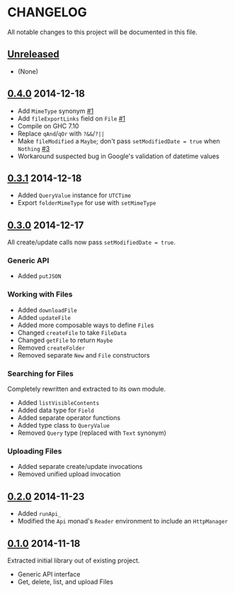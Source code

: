 # CHANGELOG

All notable changes to this project will be documented in this file.

## [Unreleased][]

- (None)

## [0.4.0][] 2014-12-18

- Add `MimeType` synonym [#1][]
- Add `fileExportLinks` field on `File` [#1][]
- Compile on GHC 7.10
- Replace `qAnd`/`qOr` with `?&&`/`?||`
- Make `fileModified` a `Maybe`; don't pass `setModifiedDate = true` when
  `Nothing` [#3][]
- Workaround suspected bug in Google's validation of datetime values

[#1]: https://github.com/pbrisbin/google-drive/pull/1
[#3]: https://github.com/pbrisbin/google-drive/pull/3

## [0.3.1][] 2014-12-18

- Added `QueryValue` instance for `UTCTime`
- Export `folderMimeType` for use with `setMimeType`

## [0.3.0][] 2014-12-17

All create/update calls now pass `setModifiedDate = true`.

### Generic API

- Added `putJSON`

### Working with Files

- Added `downloadFile`
- Added `updateFile`
- Added more composable ways to define `File`s
- Changed `createFile` to take `FileData`
- Changed `getFile` to return `Maybe`
- Removed `createFolder`
- Removed separate `New` and `File` constructors

### Searching for Files

Completely rewritten and extracted to its own module.

- Added `listVisibleContents`
- Added data type for `Field`
- Added separate operator functions
- Added type class to `QueryValue`
- Removed `Query` type (replaced with `Text` synonym)

### Uploading Files

- Added separate create/update invocations
- Removed unified upload invocation

## [0.2.0][] 2014-11-23

- Added `runApi_`
- Modified the `Api` monad's `Reader` environment to include an `HttpManager`

## [0.1.0][] 2014-11-18

Extracted initial library out of existing project.

- Generic API interface
- Get, delete, list, and upload Files

[unreleased]: https://github.com/pbrisbin/google-drive/compare/v0.3.1...HEAD
[0.4.0]: https://github.com/pbrisbin/google-drive/compare/v0.3.1...v0.4.0
[0.3.1]: https://github.com/pbrisbin/google-drive/compare/v0.3.0...v0.3.1
[0.3.0]: https://github.com/pbrisbin/google-drive/compare/v0.2.0...v0.3.0
[0.2.0]: https://github.com/pbrisbin/google-drive/compare/v0.1.0...v0.2.0
[0.1.0]: https://github.com/pbrisbin/google-drive/compare/978c8ab6...v0.1.0
